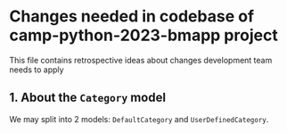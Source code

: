 # Changes needed in codebase of camp-python-2023-bmapp project

This file contains retrospective ideas about changes development team needs to apply

## 1. About the `Category` model
We may split into 2 models: `DefaultCategory` and `UserDefinedCategory`.
